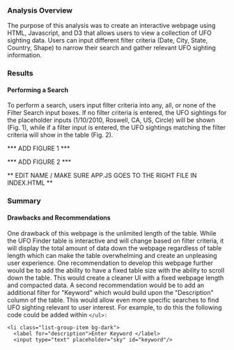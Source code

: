 ### Analysis Overview

The purpose of this analysis was to create an interactive webpage using HTML, Javascript, and D3 that allows users to view a collection of UFO sighting data. Users
can input different filter criteria (Date, City, State, Country, Shape) to narrow their search and gather relevant UFO sighting information.

### Results

#### Performing a Search
To perform a search, users input filter criteria into any, all, or none of the Filter Search input boxes. If no filter criteria is entered, the UFO sightings for the placeholder inputs (1/10/2010, Roswell, CA, US, Circle) will be shown (Fig. 1), while if a filter input is entered, the UFO sightings matching the filter criteria will show in the table (Fig. 2). 

*** ADD FIGURE 1 ***

*** ADD FIGURE 2 ***

** EDIT NAME / MAKE SURE APP.JS GOES TO THE RIGHT FILE IN INDEX.HTML **


### Summary

#### Drawbacks and Recommendations
One drawback of this webpage is the unlimited length of the table. While the UFO Finder table is interactive and will change based on filter criteria, it will display
the total amount of data down the webpage regardless of table length which can make the table overwhelming and create an unpleasing user experience. One recommendation
to develop this webpage further would be to add the ability to have a fixed table size with the ability to scroll down the table. This would create a cleaner UI with a 
fixed webpage length and compacted data. A second recommendation would be to add an additional filter for "Keyword" which would build upon the "Description" column of the table. This would allow even more specific searches to find UFO sighting relevant to user interest. For example, to do this the following code could be added within ``` </ul>: ```

```
<li class="list-group-item bg-dark">
  <label for="description">Enter Keyword </label>
  <input type="text" placeholder="sky" id="keyword"/>
```

